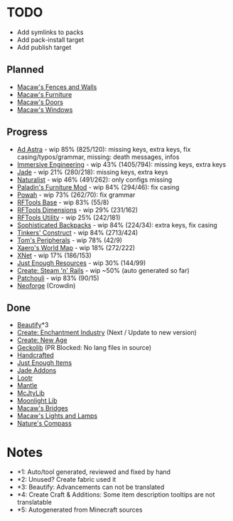 # TODO
- Add symlinks to packs
- Add pack-install target
- Add publish target

## Planned
- [Macaw's Fences and Walls](https://modrinth.com/mod/macaws-fences-and-walls)
- [Macaw's Furniture](https://modrinth.com/mod/macaws-furniture)
- [Macaw's Doors](https://modrinth.com/mod/macaws-doors)
- [Macaw's Windows](https://modrinth.com/mod/macaws-windows)

## Progress
- [Ad Astra](https://modrinth.com/mod/ad-astra/) - wip 85% (825/120): missing keys, extra keys, fix casing/typos/grammar, missing: death messages, infos
- [Immersive Engineering](https://modrinth.com/mod/imm/) - wip 43% (1405/794): missing keys, extra keys
- [Jade](https://modrinth.com/mod/jade) - wip 21% (280/218): missing keys, extra keys
- [Naturalist](https://modrinth.com/mod/naturalist/) - wip 46% (491/262): only configs missing 
- [Paladin's Furniture Mod](https://modrinth.com/mod/paladins-furniture) - wip 84% (294/46): fix casing
- [Powah](https://modrinth.com/mod/powah) - wip 73% (262/70): fix grammar
- [RFTools Base](https://modrinth.com/mod/rftools-base) - wip 83% (55/8)
- [RFTools Dimensions](https://modrinth.com/mod/rftools-dimensions/) - wip 29% (231/162)
- [RFTools Utility](https://modrinth.com/mod/rftools-utility/) - wip 25% (242/181)
- [Sophisticated Backpacks](https://modrinth.com/mod/sophisticated-backpacks) - wip 84% (224/34): extra keys, fix casing
- [Tinkers' Construct](https://modrinth.com/mod/tinkers-construct) - wip 84% (2713/424)
- [Tom's Peripherals](https://modrinth.com/mod/toms-peripherals/) - wip 78% (42/9)
- [Xaero's World Map](https://modrinth.com/mod/xaeros-world-map/) - wip 18% (272/222)
- [XNet](https://modrinth.com/mod/xnet) - wip 17% (186/153)
- [Just Enough Resources](https://modrinth.com/mod/just-enough-resources-jer) - wip 30% (144/99)
- [Create: Steam 'n' Rails](https://modrinth.com/mod/create-steam-n-rails) - wip ~50% (auto generated so far)
- [Patchouli](https://modrinth.com/mod/patchouli) - wip 83% (90/15)
- [Neoforge](https://github.com/neoforged/NeoForge) (Crowdin)

## Done
- [Beautify](https://modrinth.com/mod/beautify)*3
- [Create: Enchantment Industry](https://modrinth.com/mod/create-enchantment-industry/) (Next / Update to new version)
- [Create: New Age](https://modrinth.com/mod/create-new-age/)
- [Geckolib](https://modrinth.com/mod/geckolib) (PR Blocked: No lang files in source)
- [Handcrafted](https://modrinth.com/mod/handcrafted/)
- [Just Enough Items](https://modrinth.com/mod/jei/)
- [Jade Addons](https://modrinth.com/mod/jade-addons-forge)
- [Lootr](https://modrinth.com/mod/lootr)
- [Mantle](https://modrinth.com/mod/mantle)
- [McJtyLib](https://modrinth.com/mod/mcjtylib)
- [Moonlight Lib](https://modrinth.com/mod/moonlight)
- [Macaw's Bridges](https://modrinth.com/mod/macaws-bridges)
- [Macaw's Lights and Lamps](https://modrinth.com/mod/macaws-lights-and-lamps)
- [Nature's Compass](https://modrinth.com/mod/natures-compass/)

# Notes

- *1: Auto/tool generated, reviewed and fixed by hand
- *2: Unused? Create fabric used it
- *3: Beautify: Advancements can not be translated
- *4: Create Craft & Additions: Some item description tooltips are not translatable
- *5: Autogenerated from Minecraft sources

